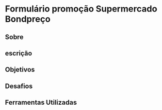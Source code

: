 # Formulário promoção Supermercado Bondpreço

## Sobre

## escrição

## Objetivos

## Desafios

## Ferramentas Utilizadas
 
